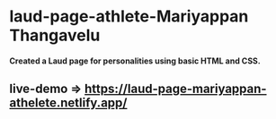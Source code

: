 # laud-page-athlete-Mariyappan Thangavelu

#### Created a Laud page for personalities using basic HTML and CSS.

## live-demo => https://laud-page-mariyappan-athelete.netlify.app/

